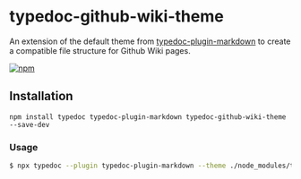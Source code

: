 # typedoc-github-wiki-theme

An extension of the default theme from [typedoc-plugin-markdown](https://github.com/tgreyuk/typedoc-plugin-markdown/tree/master/packages/typedoc-plugin-markdown) to create a compatible file structure for Github Wiki pages.

[![npm](https://img.shields.io/npm/v/typedoc-github-wiki-theme.svg)](https://www.npmjs.com/package/typedoc-github-wiki-theme)

## Installation

```shell
npm install typedoc typedoc-plugin-markdown typedoc-github-wiki-theme --save-dev
```

### Usage

```bash
$ npx typedoc --plugin typedoc-plugin-markdown --theme ./node_modules/typedoc-github-wiki-theme/dist [args]
```
